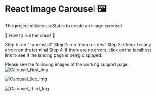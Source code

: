 # React Image Carousel 🖼️

This project utilizes useStates to create an image carousel.

👾 How to run the code! 👾

Step 1: run "npm install"
Step 2: run "npm run dev"
Step 3: Check for any errors on the terminal
Step 4: If there are no errors, click on the localhost link to see if the landing page is being displayed.

Please see the following images of the working support page:
![Carousel_First_Img](https://github.com/mistydelacruz/Carousel/assets/153684965/31db6629-56e2-4c24-a72b-9054fde8bbac)

![Carousel_Sec_Img](https://github.com/mistydelacruz/Carousel/assets/153684965/470d999d-fb09-4414-a42e-48d7e200f074)

![Carousel_Third_Img](https://github.com/mistydelacruz/Carousel/assets/153684965/6b690bea-32ac-4267-ab34-ddcb0b3a473c)
